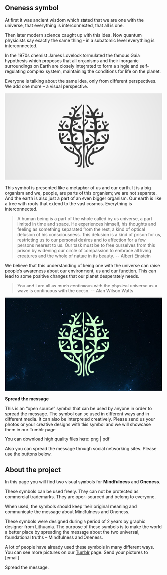 ## Oneness symbol ##

At first it was ancient wisdom which stated that we are one with the universe, that everything is interconnected, that all is one.

Then later modern science caught up with this idea. Now quantum physicists say exactly the same thing – in a subatomic level everything is interconnected.

In the 1970s chemist James Lovelock formulated the famous Gaia hypothesis which proposes that all organisms and their inorganic surroundings on Earth are closely integrated to form a single and self-regulating complex system, maintaining the conditions for life on the planet.

Everyone is talking about the same idea, only from different perspectives. We add one more – a visual perspective.

![Oneness, gaia symbol, tree, globe, people, holistic](https://github.com/radicalcourse/oneness-symbol/blob/master/Oneness%20symbol/oneness-gaia-tree-globe-people-holistic-symbol-tattoo.png?raw=true)

This symbol is presented like a metaphor of us and our earth. It is a big organism and we, people, are parts of this organism; we are not separate. And the earth is also just a part of an even bigger organism. Our earth is like a tree with roots that extend to the vast cosmos. Everything is interconnected.

> A human being is a part of the whole called by us universe, a part limited in time and space. He experiences himself, his thoughts and feeling as something separated from the rest, a kind of optical delusion of his consciousness. This delusion is a kind of prison for us, restricting us to our personal desires and to affection for a few persons nearest to us. Our task must be to free ourselves from this prison by widening our circle of compassion to embrace all living creatures and the whole of nature in its beauty. 
-- Albert Einstein

We believe that this understanding of being one with the universe can raise people’s awareness about our environment, us and our function. This can lead to some positive changes that our planet desperately needs.

> You and I are all as much continuous with the physical universe as a wave is continuous with the ocean.
-- Alan Wilson Watts

![Oneness, one with the Universe, Earth, Planet, Cosmos, interconnectedness symbol](https://github.com/radicalcourse/oneness-symbol/blob/master/Oneness%20symbol/one-with-the-universe-earth-planet-cosmos-symbol.png?raw=true)

**Spread the message**

This is an “open source” symbol that can be used by anyone in order to spread the message. The symbol can be used in different ways and in different media. It can also be interpreted creatively. Please send us your photos or your creative designs with this symbol and we will showcase them in our Tumblr page.

You can download high quality files here: png | pdf

Also you can spread the message through social networking sites. Please use the buttons below.


## About the project ##

In this page you will find two visual symbols for **Mindfulness** and **Oneness**.

These symbols can be used freely. They can not be protected as commercial trademarks. They are open-sourced and belong to everyone.

When used, the symbols should keep their original meaning and communicate the message about Mindfulness and Oneness.

These symbols were designed during a period of 2 years by graphic designer from Lithuania. The purpose of these symbols is to make the world a better place by spreading the message about the two universal, foundational truths – Mindfulness and Oneness.

A lot of people have already used these symbols in many different ways. You can see more pictures on our [Tumblr](https://radicalcourse.tumblr.com/) page. Send your pictures to [email]

Spread the message.
